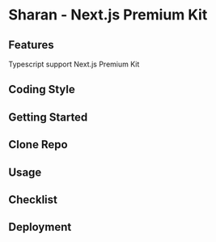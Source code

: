 # Sharan - Next.js Premium Kit

## Features

Typescript support
Next.js Premium Kit

## Coding Style

## Getting Started

## Clone Repo

## Usage

## Checklist

## Deployment

